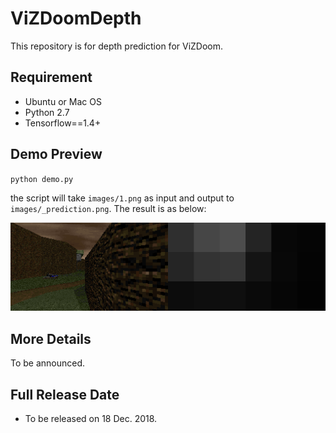 ViZDoomDepth
==========
This repository is for depth prediction for ViZDoom.

## Requirement
- Ubuntu or Mac OS
- Python 2.7
- Tensorflow==1.4+

## Demo Preview

`python demo.py`

the script will take `images/1.png` as input and output to `images/_prediction.png`. The result is as below:

![](./images/1_prediction_pre.png)

## More Details
 To be announced.

## Full Release Date
- To be released on 18 Dec. 2018.

